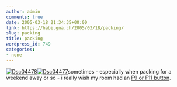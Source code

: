 ```yaml
---
author: admin
comments: true
date: 2005-03-18 21:34:35+00:00
link: https://habi.gna.ch/2005/03/18/packing/
slug: packing
title: packing
wordpress_id: 749
categories:
- none
---
```



[![Dsc04478](https://habi.gna.ch/blog/images/DSC04478-tm.jpg)](https://habi.gna.ch/blog/images/DSC04478.jpg)[![Dsc04477](https://habi.gna.ch/blog/images/DSC04477-tm.jpg)](https://habi.gna.ch/blog/images/DSC04477.jpg)sometimes - especially when packing for a weekend away or so - i really wish my room had an [F9 or F11 button](https://apple.com/macosx/features/expose/).


